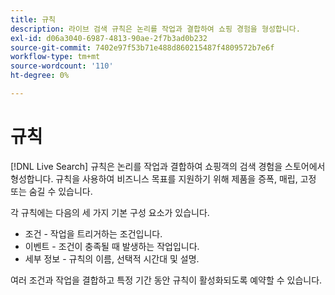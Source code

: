 ```yaml
---
title: 규칙
description: 라이브 검색 규칙은 논리를 작업과 결합하여 쇼핑 경험을 형성합니다.
exl-id: d06a3040-6987-4813-90ae-2f7b3ad0b232
source-git-commit: 7402e97f53b71e488d860215487f4809572b7e6f
workflow-type: tm+mt
source-wordcount: '110'
ht-degree: 0%

---
```


# 규칙

[!DNL Live Search] 규칙은 논리를 작업과 결합하여 쇼핑객의 검색 경험을 스토어에서 형성합니다. 규칙을 사용하여 비즈니스 목표를 지원하기 위해 제품을 증폭, 매립, 고정 또는 숨길 수 있습니다.

각 규칙에는 다음의 세 가지 기본 구성 요소가 있습니다.

* 조건 - 작업을 트리거하는 조건입니다.
* 이벤트 - 조건이 충족될 때 발생하는 작업입니다.
* 세부 정보 - 규칙의 이름, 선택적 시간대 및 설명.

여러 조건과 작업을 결합하고 특정 기간 동안 규칙이 활성화되도록 예약할 수 있습니다.

